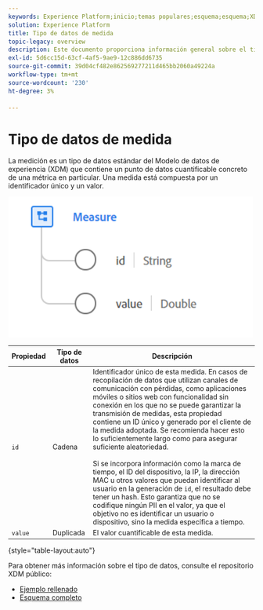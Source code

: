 ```yaml
---
keywords: Experience Platform;inicio;temas populares;esquema;esquema;XDM;campos;esquemas;esquemas;medida;tipo de datos;tipo de datos;tipo de datos;
solution: Experience Platform
title: Tipo de datos de medida
topic-legacy: overview
description: Este documento proporciona información general sobre el tipo de datos del Modelo de datos de experiencia de medición (XDM).
exl-id: 5d6cc15d-63cf-4af5-9ae9-12c886dd6735
source-git-commit: 39d04cf482e862569277211d465bb2060a49224a
workflow-type: tm+mt
source-wordcount: '230'
ht-degree: 3%

---
```


#  Tipo de datos de medida

 La medición es un tipo de datos estándar del Modelo de datos de experiencia (XDM) que contiene un punto de datos cuantificable concreto de una métrica en particular. Una medida está compuesta por un identificador único y un valor.

<img src="../images/data-types/measure.PNG" width="500" /><br />

| Propiedad | Tipo de datos | Descripción |
| --- | --- | --- |
| `id` | Cadena | Identificador único de esta medida. En casos de recopilación de datos que utilizan canales de comunicación con pérdidas, como aplicaciones móviles o sitios web con funcionalidad sin conexión en los que no se puede garantizar la transmisión de medidas, esta propiedad contiene un ID único y generado por el cliente de la medida adoptada. Se recomienda hacer esto lo suficientemente largo como para asegurar suficiente aleatoriedad. <br><br> Si se incorpora información como la marca de tiempo, el ID del dispositivo, la IP, la dirección MAC u otros valores que puedan identificar al usuario en la generación de  `id`, el resultado debe tener un hash. Esto garantiza que no se codifique ningún PII en el valor, ya que el objetivo no es identificar un usuario o dispositivo, sino la medida específica a tiempo. |
| `value` | Duplicada | El valor cuantificable de esta medida. |

{style=&quot;table-layout:auto&quot;}

Para obtener más información sobre el tipo de datos, consulte el repositorio XDM público:

* [Ejemplo rellenado](https://github.com/adobe/xdm/blob/master/components/datatypes/data/measure.example.1.json)
* [Esquema completo](https://github.com/adobe/xdm/blob/master/components/datatypes/data/measure.schema.json)
